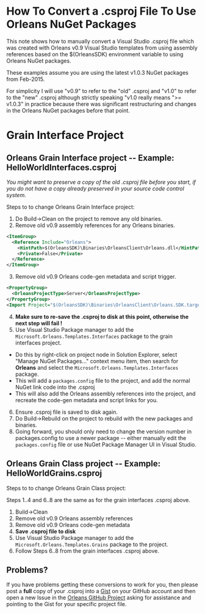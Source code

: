 # How To Convert a .csproj File To Use Orleans NuGet Packages

This note shows how to manually convert a Visual Studio .csproj file which was created with Orleans v0.9 Visual Studio templates from using assembly references based on the $(OrleansSDK) environment variable to using Orleans NuGet packages.

These examples assume you are using the latest v1.0.3 NuGet packages from Feb-2015.

For simplicity I will use "v0.9" to refer to the "old" .csproj and "v1.0" to refer to the "new" .csproj although strictly speaking "v1.0 really means ">= v1.0.3" in practice because there was significant restructuring and changes in the Orleans NuGet packages before that point.

# Grain Interface Project

## Orleans Grain Interface project -- Example: HelloWorldInterfaces.csproj

_You might want to preserve a copy of the old .csproj file before you start, if you do not have a copy already preserved in your source code control system._

Steps to to change Orleans Grain Interface project:

1. Do Build->Clean on the project to remove any old binaries.
2. Remove old v0.9 assembly references for any Orleans binaries.
``` xml
<ItemGroup>
  <Reference Include="Orleans">
    <HintPath>$(OrleansSDK)\Binaries\OrleansClient\Orleans.dll</HintPath>
    <Private>False</Private>
  </Reference>
</ItemGroup>
```
3. Remove old v0.9 Orleans code-gen metadata and script trigger.
``` xml
<PropertyGroup>
  <OrleansProjectType>Server</OrleansProjectType>
</PropertyGroup>
<Import Project="$(OrleansSDK)\Binaries\OrleansClient\Orleans.SDK.targets" />
```
4. **Make sure to re-save the .csproj to disk at this point, otherwise the next step will fail !**
5. Use Visual Studio Package manager to add the `Microsoft.Orleans.Templates.Interfaces` package to the grain interfaces project.
  * Do this by right-click on project node in Solution Explorer, select "Manage NuGet Packages..." context menu item, then search for **Orleans** and select the `Microsoft.Orleans.Templates.Interfaces` package.
  * This will add a `packages.config` file to the project, and add the normal NuGet link code into the .csproj
  * This will also add the Orleans assembly references into the project, and recreate the code-gen metadata and script links for you.
6. Ensure .csproj file is saved to disk again.
7. Do Build->Rebuild on the project to rebuild with the new packages and binaries.
8. Going forward, you should only need to change the version number in packages.config to use a newer package -- either manually edit the `packages.config` file or use NuGet Package Manager UI in Visual Studio.

## Orleans Grain Class project -- Example: HelloWorldGrains.csproj

Steps to to change Orleans Grain Class project:

Steps 1..4 and 6..8 are the same as for the grain interfaces .csproj above.

1. Build->Clean
2. Remove old v0.9 Orleans assembly references
3. Remove old v0.9 Orleans code-gen metadata
4. **Save .csproj file to disk**
5. Use Visual Studio Package manager to add the `Microsoft.Orleans.Templates.Grains` package to the  project.
6. Follow Steps 6..8 from the grain interfaces .csproj above.

## Problems?

If you have problems getting these conversions to work for you, then please post a **full** copy of your .csproj into a [Gist](https://gist.github.com/) on your GitHub account and then open a new Issue in the [Orleans GitHub Project](https://github.com/dotnet/orleans/issues) asking for assistance and pointing to the Gist for your specific project file.

